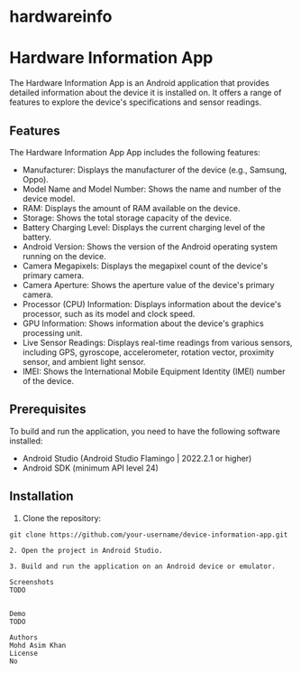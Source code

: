 # hardwareinfo
# Hardware Information App

The Hardware Information App is an Android application that provides detailed information about the device it is installed on. It offers a range of features to explore the device's specifications and sensor readings.

## Features

The Hardware Information App App includes the following features:

- Manufacturer: Displays the manufacturer of the device (e.g., Samsung, Oppo).
- Model Name and Model Number: Shows the name and number of the device model.
- RAM: Displays the amount of RAM available on the device.
- Storage: Shows the total storage capacity of the device.
- Battery Charging Level: Displays the current charging level of the battery.
- Android Version: Shows the version of the Android operating system running on the device.
- Camera Megapixels: Displays the megapixel count of the device's primary camera.
- Camera Aperture: Shows the aperture value of the device's primary camera.
- Processor (CPU) Information: Displays information about the device's processor, such as its model and clock speed.
- GPU Information: Shows information about the device's graphics processing unit.
- Live Sensor Readings: Displays real-time readings from various sensors, including GPS, gyroscope, accelerometer, rotation vector, proximity sensor, and ambient light sensor.
- IMEI: Shows the International Mobile Equipment Identity (IMEI) number of the device.

## Prerequisites

To build and run the application, you need to have the following software installed:

- Android Studio (Android Studio Flamingo | 2022.2.1 or higher)
- Android SDK (minimum API level 24)

## Installation

1. Clone the repository:

```shell
git clone https://github.com/your-username/device-information-app.git

2. Open the project in Android Studio.

3. Build and run the application on an Android device or emulator.

Screenshots
TODO


Demo
TODO

Authors
Mohd Asim Khan
License
No

